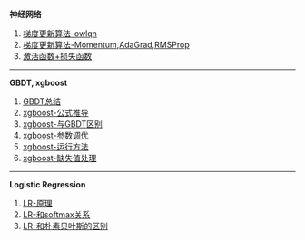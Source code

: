 **神经网络**

1. [梯度更新算法-owlqn](http://www.bigbear2017.com/blog/2016/06/07/owl-qnsuan-fa-jie-shao/)  
2. [梯度更新算法-Momentum,AdaGrad,RMSProp](https://blog.csdn.net/u014595019/article/details/52989301)
3. [激活函数+损失函数](https://www.cnblogs.com/pinard/p/6437495.html)

---

**GBDT, xgboost**
1. [GBDT总结](https://my.oschina.net/SearchVera/blog/1591457)
2. [xgboost-公式推导](https://www.zybuluo.com/yxd/note/611571)
3. [xgboost-与GBDT区别](https://www.jianshu.com/p/af1fbcd6058d) 
4. [xgboost-参数调优](https://blog.csdn.net/u010657489/article/details/51952785)
5. [xgboost-运行方法](https://www.jianshu.com/p/7e0e2d66b3d4)
6. [xgboost-缺失值处理](https://www.zhihu.com/question/34867991) 

---

**Logistic Regression** 
1. [LR-原理](https://blog.csdn.net/cyh_24/article/details/50359055)
2. [LR-和softmax关系](http://www.cnblogs.com/maybe2030/p/5678387.html)
2. [LR-和朴素贝叶斯的区别](https://blog.csdn.net/chlele0105/article/details/38922551)
